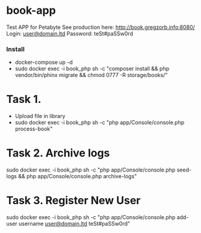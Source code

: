# book-app
Test APP for Petabyte
See production here: http://book.gregzorb.info:8080/
Login: user@domain.ltd
Password: teSt#paSSw0rd

### Install ###
* docker-compose up -d
* sudo docker exec -i book_php sh -c "composer install && php vendor/bin/phinx migrate && chmod 0777 -R storage/books/"

# Task 1.
* Upload file in library
* sudo docker exec -i book_php sh -c "php app/Console/console.php process-book"

# Task 2. Archive logs
sudo docker exec -i book_php sh -c "php app/Console/console.php seed-logs && php app/Console/console.php archive-logs"

# Task 3. Register New User
sudo docker exec -i book_php sh -c "php app/Console/console.php add-user username user@domain.ltd teSt#paSSw0rd"
